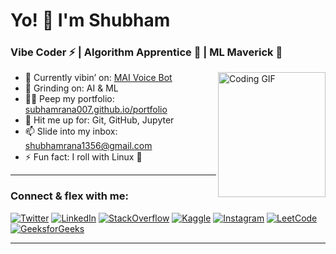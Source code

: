 # Yo! 👋 I'm Shubham
### Vibe Coder ⚡ | Algorithm Apprentice 🧠 | ML Maverick 🤖
<img align="right" alt="Coding GIF" width="172" height="200" src="https://media4.giphy.com/media/v1.Y2lkPTc5MGI3NjExZzR1ZGl6cGUwMzdrNms0azFxNWVxNmhsMm16dXZkdmQ1ZTZsemtkbyZlcD12MV9pbnRlcm5hbF9naWZfYnlfaWQmY3Q9Zw/i229PTC8BKt9V9RnwZ/giphy.gif" />

- 🔭 Currently vibin’ on: [MAI Voice Bot](https://github.com/Subhamrana007/rasa-voice-bot-mai)  
- 🌱 Grinding on: AI & ML  
- 👨‍💻 Peep my portfolio: [subhamrana007.github.io/portfolio](https://subhamrana007.github.io/portfolio/)  
- 💬 Hit me up for: Git, GitHub, Jupyter  
- 📫 Slide into my inbox: shubhamrana1356@gmail.com  
- ⚡ Fun fact: I roll with Linux 🐧  

---

### Connect & flex with me:
[![Twitter](https://img.shields.io/badge/Twitter-1DA1F2?style=for-the-badge&logo=twitter&logoColor=white)](https://twitter.com/subhamrana007)
[![LinkedIn](https://img.shields.io/badge/LinkedIn-0077B5?style=for-the-badge&logo=linkedin&logoColor=white)](https://linkedin.com/in/subhamrana007)
[![StackOverflow](https://img.shields.io/badge/StackOverflow-FE7A16?style=for-the-badge&logo=stackoverflow&logoColor=white)](https://stackoverflow.com/users/subhamrana007)
[![Kaggle](https://img.shields.io/badge/Kaggle-20BEFF?style=for-the-badge&logo=kaggle&logoColor=white)](https://kaggle.com/subhamrana007)
[![Instagram](https://img.shields.io/badge/Instagram-E4405F?style=for-the-badge&logo=instagram&logoColor=white)](https://instagram.com/subhamrana007)
[![LeetCode](https://img.shields.io/badge/LeetCode-FFA116?style=for-the-badge&logo=leetcode&logoColor=white)](https://www.leetcode.com/subhamrana007)
[![GeeksforGeeks](https://img.shields.io/badge/GeeksforGeeks-0F9D58?style=for-the-badge&logo=geeksforgeeks&logoColor=white)](https://auth.geeksforgeeks.org/user/subhamrana007)

---
